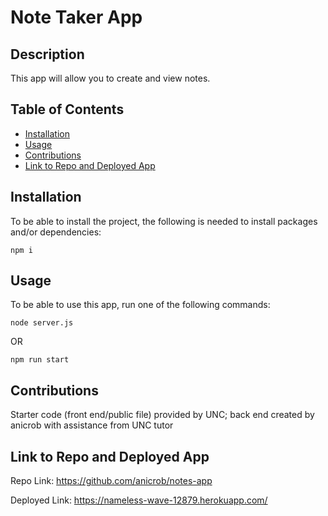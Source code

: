 # Note Taker App


## Description

This app will allow you to create and view notes.

## Table of Contents
* [Installation](#installation)
* [Usage](#usage)
* [Contributions](#contributions)
* [Link to Repo and Deployed App](#link-to-repo-and-deployed-app)

## Installation

To be able to install the project, the following is needed to install packages and/or dependencies:
~~~
npm i
~~~

## Usage
To be able to use this app, run one of the following commands:
~~~
node server.js
~~~

OR

~~~
npm run start
~~~


## Contributions

Starter code (front end/public file) provided by UNC; back end created by anicrob with assistance from UNC tutor


## Link to Repo and Deployed App

Repo Link: https://github.com/anicrob/notes-app

Deployed Link: https://nameless-wave-12879.herokuapp.com/

